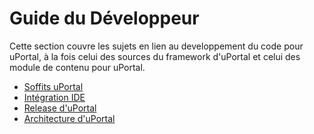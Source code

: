 # Guide du Développeur

Cette section couvre les sujets en lien au developpement du code pour uPortal, 
à la fois celui des sources du framework d'uPortal et celui des module de contenu pour uPortal.

* [Soffits uPortal](soffits/README.md)
* [Intégration IDE](other/INTEGRATION_IDE.md)
* [Release d'uPortal](other/DEPLOIEMENT.md)
* [Architecture d'uPortal](other/ARCHITECTURE.md)
